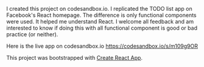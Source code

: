 I created this project on codesandbox.io. I replicated the TODO list app on Facebook's React homepage.  The difference is only functional components were used. It helped me understand React. I welcome all feedback and am interested to know if doing this with all functional component is good or bad practice (or neither).

Here is the live app on codesandbox.io https://codesandbox.io/s/m109g9OR

This project was bootstrapped with [Create React App](https://github.com/facebookincubator/create-react-app).
